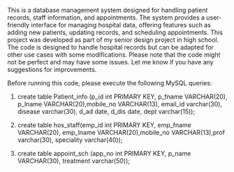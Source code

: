 This is a database management system designed for handling patient records, staff information, and appointments. The system provides a user-friendly interface for managing hospital data, offering features such as adding new patients, updating records, and scheduling appointments. This project was developed as part of my senior design project in high school. The code is designed to handle hospital records but can be adapted for other use cases with some modifications. Please note that the code might not be perfect and may have some issues. Let me know if you have any suggestions for improvements.


Before running this code, please execute the following MySQL queries:
 
1) create table Patient_info (p_id int PRIMARY KEY, p_fname VARCHAR(20), p_lname VARCHAR(20),mobile_no VARCHAR(13), email_id varchar(30), disease varchar(30), d_ad date, d_dis date, dept varchar(15));

2) create table hos_staff(emp_id int PRIMARY KEY, emp_fname VARCHAR(20), emp_lname VARCHAR(20),mobile_no VARCHAR(13),prof varchar(30), speciality varchar(40));

3) create table appoint_sch (app_no int PRIMARY KEY, p_name VARCHAR(30), treatment varchar(50));


